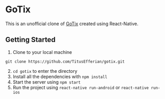 # GoTix

This is an unofficial clone of [GoTix](https://go-tix.id/) created using React-Native.

## Getting Started

1. Clone to your local machine
```
git clone https://github.com/TitusEfferian/gotix.git
```
2.  `cd gotix` to enter the directory
3. Install all the dependencies with `npm install`
4. Start the server using `npm start`
5. Run the project using `react-native run-android` or `react-native run-ios`
